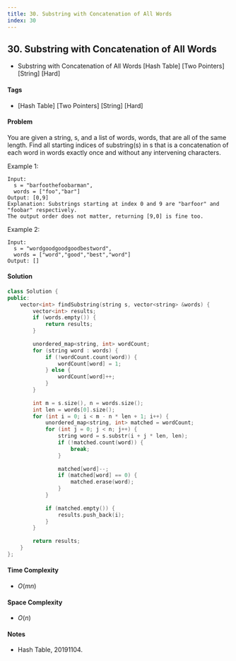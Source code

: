 ```yaml
---
title: 30. Substring with Concatenation of All Words
index: 30
---
```


## 30. Substring with Concatenation of All Words
- Substring with Concatenation of All Words [Hash Table] [Two Pointers] [String] [Hard]

#### Tags
- [Hash Table] [Two Pointers] [String] [Hard]

#### Problem
You are given a string, s, and a list of words, words, that are all of the same length. Find all starting indices of substring(s) in s that is a concatenation of each word in words exactly once and without any intervening characters.

Example 1:

    Input:
      s = "barfoothefoobarman",
      words = ["foo","bar"]
    Output: [0,9]
    Explanation: Substrings starting at index 0 and 9 are "barfoor" and "foobar" respectively.
    The output order does not matter, returning [9,0] is fine too.

Example 2:

    Input:
      s = "wordgoodgoodgoodbestword",
      words = ["word","good","best","word"]
    Output: []

#### Solution
``` C++
class Solution {
public:
    vector<int> findSubstring(string s, vector<string> &words) {
        vector<int> results;
        if (words.empty()) {
            return results;
        }
        
        unordered_map<string, int> wordCount;
        for (string word : words) {
            if (!wordCount.count(word)) {
                wordCount[word] = 1;
            } else {
                wordCount[word]++;
            }
        }
        
        int m = s.size(), n = words.size();
        int len = words[0].size();
        for (int i = 0; i < m - n * len + 1; i++) {
            unordered_map<string, int> matched = wordCount;
            for (int j = 0; j < n; j++) {
                string word = s.substr(i + j * len, len);
                if (!matched.count(word)) {
                    break;
                }
                
                matched[word]--;
                if (matched[word] == 0) {
                    matched.erase(word);
                }
            }
            
            if (matched.empty()) {
                results.push_back(i);
            }
        }
        
        return results;
    }
};
```

#### Time Complexity
- $O(mn)$

#### Space Complexity
- $O(n)$

#### Notes
- Hash Table, 20191104.
